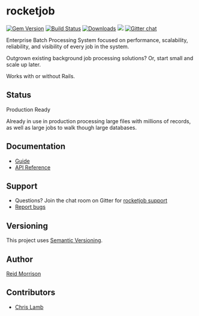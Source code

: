 # rocketjob
[![Gem Version](https://img.shields.io/gem/v/rocketjob.svg)](https://rubygems.org/gems/rocketjob) [![Build Status](https://travis-ci.org/rocketjob/rocketjob.svg?branch=master)](https://travis-ci.org/rocketjob/rocketjob) [![Downloads](https://img.shields.io/gem/dt/rocketjob.svg)](https://rubygems.org/gems/rocketjob) ![](https://img.shields.io/badge/status-Production%20Ready-blue.svg) [![Gitter chat](https://img.shields.io/badge/IRC%20(gitter)-Support-brightgreen.svg)](https://gitter.im/rocketjob/support)

Enterprise Batch Processing System focused on performance, scalability, reliability, and visibility of every job in the system.

Outgrown existing background job processing solutions? Or, start small and scale up later.

Works with or without Rails.

## Status

Production Ready

Already in use in production processing large files with millions
of records, as well as large jobs to walk though large databases.

## Documentation

* [Guide](http://rocketjob.io/)
* [API Reference](http://www.rubydoc.info/gems/rocketjob/)

## Support

* Questions? Join the chat room on Gitter for [rocketjob support](https://gitter.im/rocketjob/support)
* [Report bugs](https://github.com/rocketjob/rocketjob/issues)

## Versioning

This project uses [Semantic Versioning](http://semver.org/).

## Author

[Reid Morrison](https://github.com/reidmorrison)

## Contributors

* [Chris Lamb](https://github.com/lambcr)
